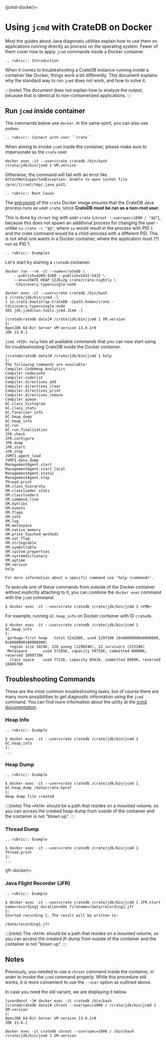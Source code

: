 (jcmd-docker)=

# Using `jcmd` with CrateDB on Docker

Most the guides about Java diagnostic utilities explain how to use them on
applications running directly as process on the operating system. Fewer of
them cover how to apply `jcmd` commands inside a Docker container.

```{eval-rst}
.. rubric:: Introduction
```

When it comes to troubleshooting a CrateDB instance running inside a container
like Docker, things work a bit differently.
This document explains why the standard way to run `jcmd` does not work, and
how to solve it.

:::{note}
The document does not explain how to analyze the output, because that is
identical to non-containerized applications.
:::

## Run `jcmd` inside container

The commands below use `docker`. In the same spirit, you can also use
`podman`.

```{eval-rst}
.. rubric:: Connect with user ``crate``
```

When aiming to invoke `jcmd` inside the container, please make sure to
impersonate as the `crate` user.

```console
docker exec -it --user=crate cratedb /bin/bash
/crate/jdk/bin/jcmd 1 VM.version
```

Otherwise, the command will fail with an error like `AttachNotSupportedException:
Unable to open socket file /proc/1/root/tmp/.java_pid1`.

```{eval-rst}
.. rubric:: Root Cause
```

The [entrypoint] of the `crate` Docker image ensures that the CrateDB Java
process runs as user `crate`, since **CrateDB must be run as a non-root
user**.

This is done by `chroot` ing with user `crate` (`chroot --userspec=1000 /
"$@"`), because this does not spawn an additional process for changing the
user - unlike `su crate -c "$@"`, where `su` would result in the process
with PID `1` and the crate command would be a child-process with a different
PID. This is not what one wants in a Docker container, where the application
must (?) run as PID 1.

```{eval-rst}
.. rubric:: Examples
```

Let's start by starting a `cratedb` container.

```console
docker run --rm -it --name=cratedb \
    --publish=4200:4200 --publish=5432:5432 \
    --env=CRATE_HEAP_SIZE=2g crate/crate:nightly \
    -Cdiscovery.type=single-node
```

```console
docker exec -it --user=crate cratedb /bin/bash
$ /crate/jdk/bin/jcmd -l
1 io.crate.bootstrap.CrateDB -Cpath.home=/crate -Cdiscovery.type=single-node
301 jdk.jcmd/sun.tools.jcmd.JCmd -l
```

```console
[crate@cratedb data]# /crate/jdk/bin/jcmd 1 VM.version
1:
OpenJDK 64-Bit Server VM version 13.0.1+9
JDK 13.0.1
```

`jcmd <PID> help` lists all available commands that you can now start using
for troubleshooting CrateDB inside the Docker container.

```console
[crate@cratedb data]# /crate/jdk/bin/jcmd 1 help
1:
The following commands are available:
Compiler.CodeHeap_Analytics
Compiler.codecache
Compiler.codelist
Compiler.directives_add
Compiler.directives_clear
Compiler.directives_print
Compiler.directives_remove
Compiler.queue
GC.class_histogram
GC.class_stats
GC.finalizer_info
GC.heap_dump
GC.heap_info
GC.run
GC.run_finalization
JFR.check
JFR.configure
JFR.dump
JFR.start
JFR.stop
JVMTI.agent_load
JVMTI.data_dump
ManagementAgent.start
ManagementAgent.start_local
ManagementAgent.status
ManagementAgent.stop
Thread.print
VM.class_hierarchy
VM.classloader_stats
VM.classloaders
VM.command_line
VM.dynlibs
VM.events
VM.flags
VM.info
VM.log
VM.metaspace
VM.native_memory
VM.print_touched_methods
VM.set_flag
VM.stringtable
VM.symboltable
VM.system_properties
VM.systemdictionary
VM.uptime
VM.version
help

For more information about a specific command use 'help <command>'.
```

To execute one of these commands from outside of the Docker container without
explicitly attaching to it, you can combine the `docker exec` command with the
`jcmd` command.

```console
$ docker exec -it --user=crate cratedb /crate/jdk/bin/jcmd 1 <CMD>
```

For example, running `GC.heap_info` on Docker container with ID
`cratedb`.

```console
$ docker exec -it --user=crate cratedb /crate/jdk/bin/jcmd 1 GC.heap_info
1:
 garbage-first heap   total 524288K, used 129716K [0x00000000e0000000, 0x0000000100000000)
  region size 1024K, 126 young (129024K), 22 survivors (22528K)
 Metaspace       used 57165K, capacity 59755K, committed 60080K, reserved 1099776K
  class space    used 7721K, capacity 8941K, committed 8960K, reserved 1048576K
```

## Troubleshooting Commands

These are the most common troubleshooting tasks, but of course there are many
more possibilities to get diagnostic information using the `jcmd` command.
You can find more information about the utility at the [jcmd documentation].

### Heap Info

```{eval-rst}
.. rubric:: Example
```

```console
$ docker exec -it --user=crate cratedb /crate/jdk/bin/jcmd 1 GC.heap_info
1:
...
```

### Heap Dump

```{eval-rst}
.. rubric:: Example
```

```console
$ docker exec -it --user=crate cratedb /crate/jdk/bin/jcmd 1 GC.heap_dump /data/crate.hprof
1:
Heap dump file created
```

:::{note}
The `<PATH>` should be a path that resides on a mounted volume, so you can
access the created heap dump from ouside of the container and the container
is not "blown up".
:::

### Thread Dump

```{eval-rst}
.. rubric:: Example
```

```console
$ docker exec -it --user=crate cratedb /crate/jdk/bin/jcmd 1 Thread.print
1:
...
```

(jfr-docker)=

### Java Flight Recorder (JFR)

```{eval-rst}
.. rubric:: Example
```

```console
$ docker exec -it --user=crate cratedb /crate/jdk/bin/jcmd 1 JFR.start name=recording1 duration=60s filename=/data/recording1.jfr
1:
Started recording 1. The result will be written to:

/data/recording1.jfr
```

:::{note}
The `<PATH>` should be a path that resides on a mounted volume, so you can
access the created jfr dump from ouside of the container and the container
is not "blown up".
:::

## Notes

Previously, you needed to use a `chroot` command inside the container, in
order to invoke the `jcmd` command properly. While this procedure still works,
it is more convenient to use the `--user` option as outlined above.

In case you need the old variant, we are displaying it below.

```console
[user@host ~]# docker exec -it cratedb /bin/bash
[crate@cratedb data]# chroot --userspec=1000 / /crate/jdk/bin/jcmd 1 VM.version
1:
OpenJDK 64-Bit Server VM version 13.0.1+9
JDK 13.0.1
```

```console
docker exec -it cratedb chroot --userspec=1000 / /bin/bash
/crate/jdk/bin/jcmd 1 VM.version
```

[entrypoint]: https://github.com/crate/docker-crate/blob/master/docker-entrypoint.sh
[jcmd documentation]: https://docs.oracle.com/en/java/javase/17/docs/specs/man/jcmd.html
